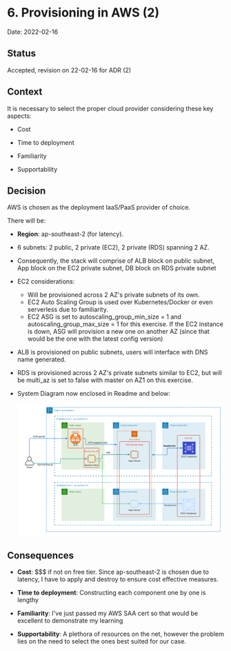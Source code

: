 # 6. Provisioning in AWS (2) 

Date: 2022-02-16

## Status

Accepted, revision on 22-02-16 for ADR (2)

## Context

It is necessary to select the proper cloud provider considering these key aspects:

- Cost 

- Time to deployment

- Familiarity

- Supportability

## Decision

AWS is chosen as the deployment IaaS/PaaS provider of choice.

There will be:
- **Region**: ap-southeast-2 (for latency).

- 6 subnets: 2 public, 2 private (EC2), 2 private (RDS) spanning 2 AZ.

- Consequently, the stack will comprise of ALB block on public subnet, App block on the EC2 private subnet, DB block on RDS private subnet

- EC2 considerations:
  - Will be provisioned across 2 AZ's private subnets of its own.
  - EC2 Auto Scaling Group is used over Kubernetes/Docker or even serverless due to familiarity.
  - EC2 ASG is set to autoscaling_group_min_size = 1 and autoscaling_group_max_size = 1 for this exercise. If the EC2 instance is down, ASG will provision a new one on another AZ (since that would be the one with the latest config version)

- ALB is provisioned on public subnets, users will interface with DNS name generated.

- RDS is provisioned across 2 AZ's private subnets similar to EC2, but will be multi_az is set to false with master on AZ1 on this exercise.

- System Diagram now enclosed in Readme and below: 
  
  ![system-diagram](../../resources/sys-diagram-v1.png)

## Consequences

- **Cost**: $$$ if not on free tier. Since ap-southeast-2 is chosen due to latency, I have to apply and destroy to ensure cost effective measures.

- **Time to deployment**: Constructing each component one by one is lengthy

- **Familiarity**: I've just passed my AWS SAA cert so that would be excellent to demonstrate my learning

- **Supportability**: A plethora of resources on the net, however the problem lies on the need to select the ones best suited for our case.